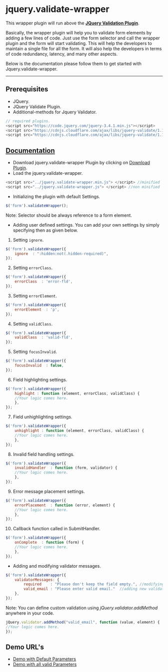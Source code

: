 # jquery.validate-wrapper

This wrapper plugin will run above the **[JQuery Validation Plugin](https://jqueryvalidation.org/)**.

Basically, the wrapper plugin will help you to validate form elements by adding a few lines of code. Just use the form selector and call the wrapper plugin and the form will start validating. 
This will help the developers to maintain a single file for all the form. It will also help the developers in terms of code redundancy, latency, and many other aspects.

Below is the documentation please follow them to get started with Jquery.validate-wrapper.

---
## Prerequisites
* JQuery.
* JQuery Validate Plugin.
* Additional-methods for Jquery Validator.

```js
// required plugins.
<script src="https://code.jquery.com/jquery-3.4.1.min.js"></script>
<script src="https://cdnjs.cloudflare.com/ajax/libs/jquery-validate/1.19.1/jquery.validate.min.js"></script>
<script src="https://cdnjs.cloudflare.com/ajax/libs/jquery-validate/1.19.1/additional-methods.min.js"></script>
```

## [Documentation](https://sid04naik.github.io/jquery.validate-wrapper/)
* Download jquery.validate-wrapper Plugin by clicking on [Download Plugin](https://github.com/sid04naik/jquery.validate-wrapper).
* Load the jquery.validate-wrapper.

```js
<script src="../jquery.validate-wrapper.min.js"> </script> //minified
<script src="../jquery.validate-wrapper.js"> </script> //non minified
```
* Initializing the plugin with default Settings.

```js
$('form').validateWrapper();
```

Note: Selector should be always reference to a form element.
* Adding user defined settings.
You can add your own settings by simply specifying then as given below.
1. Setting `ignore`.

```js
$('form').validateWrapper({
	ignore  : ":hidden:not(.hidden-required)",
});
```

2. Setting `errorClass`.

```js
$('form').validateWrapper({
	errorClass  : 'error-fld',
});
```

3. Setting `errorElement`.

```js
$('form').validateWrapper({
	errorElement  : 'p',
});
```

4. Setting `validClass`.

```js
$('form').validateWrapper({
	validClass  : 'valid-fld',
});
```

5. Setting `focusInvalid`.

```js
$('form').validateWrapper({
	focusInvalid  : false,
});
```

6. Field highlighting settings.

```js
$('form').validateWrapper({
	highlight : function (element, errorClass, validClass) {
	//Your logic comes here.
	},
});
```

7. Field unhighlighting settings.

```js
$('form').validateWrapper({
	unhighlight : function (element, errorClass, validClass) {
    //Your logic comes here.
  	},
});
```

8. Invalid field handling settings.

```js
$('form').validateWrapper({
	invalidHandler  : function (form, validator) {
    //Your logic comes here.
  	},
});
```

9. Error message placement settings.

```js
$('form').validateWrapper({
	errorPlacement  : function (error, element) {
    //Your logic comes here.
  	},
});
```

10. Callback function called in SubmitHandler.
```js
$('form').validateWrapper({
	onComplete  : function (form) {
	//Your logic comes here.
	},
});
```

* Adding and modifying validator messages.

```js
$('form').validateWrapper({
	validatorMessages: {
		required	: "Please don't keep the field empty.", //modifying the message.
    	valid_email : "Please enter valid email."  //adding new validator Message for custom validation method.
  	},
});
```

Note: You can define custom validation using *jQuery.validator.addMethod* anywhere in your code.

```js
jQuery.validator.addMethod("valid_email", function (value, element) {
//Your logic comes here.
});
```

## Demo URL's
*   [Demo with Default Parameters](https://sid04naik.github.io/jquery.validate-wrapper/demo/default-demo.html)
*   [Demo with all valid Parameters](https://sid04naik.github.io/jquery.validate-wrapper/demo/demo-with-params.html)
